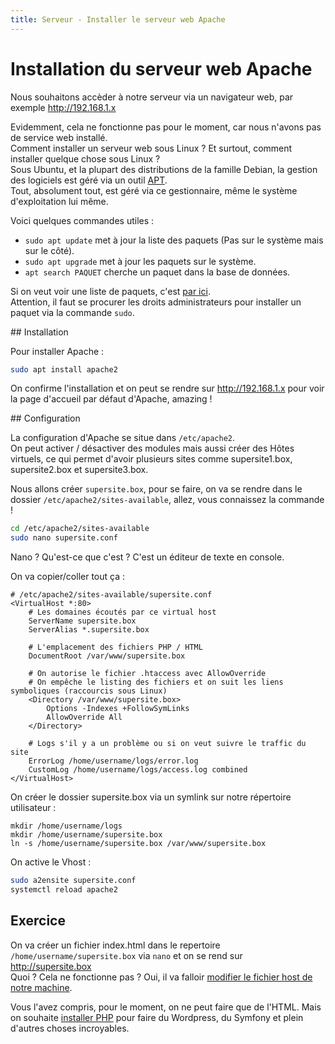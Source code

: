 ```yaml
---
title: Serveur - Installer le serveur web Apache
---
```


# Installation du serveur web Apache

Nous souhaitons accèder à notre serveur via un navigateur web, par exemple <a href="http://192.168.1.x" target="_blank">http://192.168.1.x</a>

Evidemment, cela ne fonctionne pas pour le moment, car nous n'avons pas de service web installé.  
Comment installer un serveur web sous Linux ? Et surtout, comment installer quelque chose sous Linux ?  
Sous Ubuntu, et la plupart des distributions de la famille Debian, la gestion des logiciels est géré via un outil <a href="https://doc.ubuntu-fr.org/apt" target="_blank">APT</a>.  
Tout, absolument tout, est géré via ce gestionnaire, même le système d'exploitation lui même.

Voici quelques commandes utiles :

- ```sudo apt update``` met à jour la liste des paquets (Pas sur le système mais sur le côté).
- ```sudo apt upgrade``` met à jour les paquets sur le système.
- ```apt search PAQUET``` cherche un paquet dans la base de données.

Si on veut voir une liste de paquets, c'est <a href="https://packages.ubuntu.com/" target="_blank">par ici</a>.  
Attention, il faut se procurer les droits administrateurs pour installer un paquet via la commande ```sudo```.

## Installation

Pour installer Apache :

```bash
sudo apt install apache2
```

On confirme l'installation et on peut se rendre sur <a href="http://192.168.1.x" target="_blank">http://192.168.1.x</a> pour voir la page d'accueil par défaut d'Apache, amazing !

## Configuration

La configuration d'Apache se situe dans ```/etc/apache2```.  
On peut activer / désactiver des modules mais aussi créer des Hôtes virtuels, ce qui permet d'avoir plusieurs sites comme supersite1.box, supersite2.box et supersite3.box.

Nous allons créer ```supersite.box```, pour se faire, on va se rendre dans le dossier ```/etc/apache2/sites-available```, allez, vous connaissez la commande !

```bash
cd /etc/apache2/sites-available
sudo nano supersite.conf
```

Nano ? Qu'est-ce que c'est ? C'est un éditeur de texte en console.

On va copier/coller tout ça :

```
# /etc/apache2/sites-available/supersite.conf
<VirtualHost *:80>
    # Les domaines écoutés par ce virtual host
    ServerName supersite.box
    ServerAlias *.supersite.box

    # L'emplacement des fichiers PHP / HTML
    DocumentRoot /var/www/supersite.box

    # On autorise le fichier .htaccess avec AllowOverride
    # On empêche le listing des fichiers et on suit les liens symboliques (raccourcis sous Linux)
    <Directory /var/www/supersite.box>
        Options -Indexes +FollowSymLinks
        AllowOverride All
    </Directory>

    # Logs s'il y a un problème ou si on veut suivre le traffic du site
    ErrorLog /home/username/logs/error.log
    CustomLog /home/username/logs/access.log combined
</VirtualHost>
```

On créer le dossier supersite.box via un symlink sur notre répertoire utilisateur :

```
mkdir /home/username/logs
mkdir /home/username/supersite.box
ln -s /home/username/supersite.box /var/www/supersite.box
```

On active le Vhost :

```bash
sudo a2ensite supersite.conf
systemctl reload apache2
```

## Exercice

On va créer un fichier index.html dans le repertoire ```/home/username/supersite.box``` via ```nano``` et on se rend sur <a href="http://supersite.box" target="_blank">http://supersite.box</a>  
Quoi ? Cela ne fonctionne pas ? Oui, il va falloir <a href="https://www.wistee.fr/configuration-nom-domaine/modifier-fichier-hosts.html" target="_blank">modifier le fichier host de notre machine</a>.

Vous l'avez compris, pour le moment, on ne peut faire que de l'HTML. Mais on souhaite [installer PHP](installer-php-et-php-fpm.html) pour faire du Wordpress, du Symfony et plein d'autres choses incroyables.
